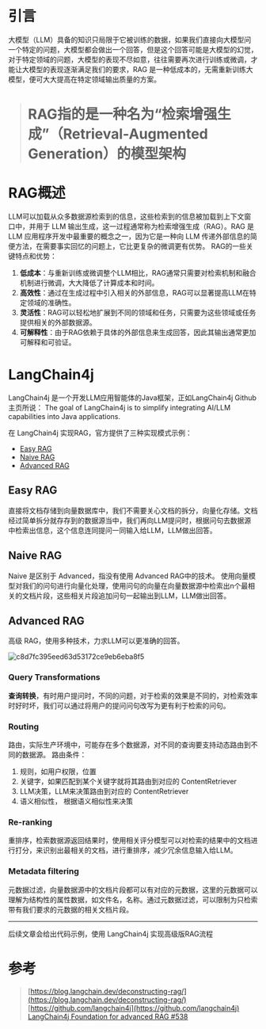 # 引言

大模型（LLM）具备的知识只局限于它被训练的数据，如果我们直接向大模型问一个特定的问题，大模型都会做出一个回答，但是这个回答可能是大模型的幻觉，对于特定领域的问题，大模型的表现不尽如意，往往需要再次进行训练或微调，才能让大模型的表现逐渐满足我们的要求，RAG 是一种低成本的，无需重新训练大模型，便可大大提高在特定领域输出质量的方案。

> # RAG指的是一种名为“检索增强生成”（Retrieval-Augmented Generation）的模型架构

# RAG概述
LLM可以加载从众多数据源检索到的信息，这些检索到的信息被加载到上下文窗口中，并用于 LLM 输出生成，这一过程通常称为检索增强生成（RAG）。RAG 是 LLM 应用程序开发中最重要的概念之一，因为它是一种向 LLM 传递外部信息的简便方法，在需要事实回忆的问题上，它比更复杂的微调更有优势。
RAG的一些关键特点和优势：
1. **低成本**：与重新训练或微调整个LLM相比，RAG通常只需要对检索机制和融合机制进行微调，大大降低了计算成本和时间。
2. **高效性**：通过在生成过程中引入相关的外部信息，RAG可以显著提高LLM在特定领域的准确性。
3. **灵活性**：RAG可以轻松地扩展到不同的领域和任务，只需要为这些领域或任务提供相关的外部数据源。
4. **可解释性**：由于RAG依赖于具体的外部信息来生成回答，因此其输出通常更加可解释和可验证。
# LangChain4j
LangChain4j 是一个开发LLM应用智能体的Java框架，正如LangChain4j Github 主页所说：
The goal of LangChain4j is to simplify integrating AI/LLM capabilities into Java applications.

在 LangChain4j 实现RAG，官方提供了三种实现模式示例：

- [Easy RAG](https://github.com/langchain4j/langchain4j-examples/blob/main/rag-examples/src/main/java/_1_easy/Easy_RAG_Example.java)
- [Naive RAG](https://github.com/langchain4j/langchain4j-examples/blob/main/rag-examples/src/main/java/_2_naive/Naive_RAG_Example.java)
- [Advanced RAG](https://github.com/langchain4j/langchain4j-examples/blob/main/rag-examples/src/main/java/_3_advanced/_01_Advanced_RAG_with_Query_Compression_Example.java)

## Easy RAG

直接将文档存储到向量数据库中，我们不需要关心文档的拆分，向量化存储。文档经过简单拆分就存存到的数据源当中，我们再向LLM提问时，根据问句去数据源中检索出信息，这个信息连同提问一同输入给LLM，LLM做出回答。

## Naive RAG

Naive 是区别于 Advanced，指没有使用 Advanced RAG中的技术。
使用向量模型对我们的问句进行向量化处理，使用问句的向量在向量数据源中检索出n个最相关的文档片段，这些相关片段追加问句一起输出到LLM，LLM做出回答。

## Advanced RAG

高级 RAG，使用多种技术，力求LLM可以更准确的回答。

![c8d7fc395eed63d53172ce9eb6eba8f5](/Users/zhw/myDevelop/free-blog/docs/work/themes/images/lang-chain-rag/c8d7fc395eed63d53172ce9eb6eba8f5.png)

### Query Transformations

**查询转换**，有时用户提问时，不同的问题，对于检索的效果是不同的，对检索效率时好时坏，我们可以通过将用户的提问问句改写为更有利于检索的问句。

### Routing

路由，实际生产环境中，可能存在多个数据源，对不同的查询要支持动态路由到不同的数据源。
路由条件：

1. 规则，如用户权限，位置
2. 关键字，如果匹配到某个关键字就将其路由到对应的 ContentRetriever
3. LLM决策，LLM来决策路由到对应的 ContentRetriever
4. 语义相似性， 根据语义相似性来决策

### **Re-ranking**

重排序，检索数据源返回结果时，使用相关评分模型可以对检索的结果中的文档进行打分，来识别出最相关的文档，进行重排序，减少冗余信息输入给LLM。

### Metadata filtering

元数据过滤，向量数据源中的文档片段都可以有对应的元数据，这里的元数据可以理解为结构性的属性数据，如文件名，名称。通过元数据过滤，可以限制为只检索带有我们要求的元数据的相关文档片段。

---

后续文章会给出代码示例，使用 LangChain4j 实现高级版RAG流程

# 参考

> [https://blog.langchain.dev/deconstructing-rag/](https://blog.langchain.dev/deconstructing-rag/)
> [https://github.com/langchain4j](https://github.com/langchain4j)
> [LangChain4j Foundation for advanced RAG #538](https://github.com/langchain4j/langchain4j/pull/538)